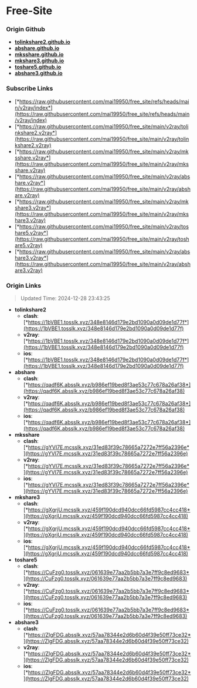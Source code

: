 # Free-Site

### Origin Github

- [**tolinkshare2.github.io**](https://github.com/tolinkshare2/tolinkshare2.github.io)
- [**abshare.github.io**](https://github.com/abshare/abshare.github.io)
- [**mksshare.github.io**](https://github.com/mksshare/mksshare.github.io)
- [**mkshare3.github.io**](https://github.com/mkshare3/mkshare3.github.io)
- [**toshare5.github.io**](https://github.com/toshare5/toshare5.github.io)
- [**abshare3.github.io**](https://github.com/abshare3/abshare3.github.io)

### Subscribe Links

- [*https://raw.githubusercontent.com/mai19950/free_site/refs/heads/main/v2ray/index*](https://raw.githubusercontent.com/mai19950/free_site/refs/heads/main/v2ray/index)
- [*https://raw.githubusercontent.com/mai19950/free_site/main/v2ray/tolinkshare2.v2ray*](https://raw.githubusercontent.com/mai19950/free_site/main/v2ray/tolinkshare2.v2ray)
- [*https://raw.githubusercontent.com/mai19950/free_site/main/v2ray/mksshare.v2ray*](https://raw.githubusercontent.com/mai19950/free_site/main/v2ray/mksshare.v2ray)
- [*https://raw.githubusercontent.com/mai19950/free_site/main/v2ray/abshare.v2ray*](https://raw.githubusercontent.com/mai19950/free_site/main/v2ray/abshare.v2ray)
- [*https://raw.githubusercontent.com/mai19950/free_site/main/v2ray/mkshare3.v2ray*](https://raw.githubusercontent.com/mai19950/free_site/main/v2ray/mkshare3.v2ray)
- [*https://raw.githubusercontent.com/mai19950/free_site/main/v2ray/toshare5.v2ray*](https://raw.githubusercontent.com/mai19950/free_site/main/v2ray/toshare5.v2ray)
- [*https://raw.githubusercontent.com/mai19950/free_site/main/v2ray/abshare3.v2ray*](https://raw.githubusercontent.com/mai19950/free_site/main/v2ray/abshare3.v2ray)

### Origin Links

> Updated Time: 2024-12-28 23:43:25

- **tolinkshare2**
  - **clash**: [*https://1bVBE1.tosslk.xyz/348e8146d179e2bd1090a0d09de1d77f*](https://1bVBE1.tosslk.xyz/348e8146d179e2bd1090a0d09de1d77f)
  - **v2ray**: [*https://1bVBE1.tosslk.xyz/348e8146d179e2bd1090a0d09de1d77f*](https://1bVBE1.tosslk.xyz/348e8146d179e2bd1090a0d09de1d77f)
  - **ios**: [*https://1bVBE1.tosslk.xyz/348e8146d179e2bd1090a0d09de1d77f*](https://1bVBE1.tosslk.xyz/348e8146d179e2bd1090a0d09de1d77f)
- **abshare**
  - **clash**: [*https://qadf6K.absslk.xyz/b986ef19bed8f3ae53c77c678a26af38*](https://qadf6K.absslk.xyz/b986ef19bed8f3ae53c77c678a26af38)
  - **v2ray**: [*https://qadf6K.absslk.xyz/b986ef19bed8f3ae53c77c678a26af38*](https://qadf6K.absslk.xyz/b986ef19bed8f3ae53c77c678a26af38)
  - **ios**: [*https://qadf6K.absslk.xyz/b986ef19bed8f3ae53c77c678a26af38*](https://qadf6K.absslk.xyz/b986ef19bed8f3ae53c77c678a26af38)
- **mksshare**
  - **clash**: [*https://gYVI7E.mcsslk.xyz/31ed83f39c78665a7272e7ff56a2396e*](https://gYVI7E.mcsslk.xyz/31ed83f39c78665a7272e7ff56a2396e)
  - **v2ray**: [*https://gYVI7E.mcsslk.xyz/31ed83f39c78665a7272e7ff56a2396e*](https://gYVI7E.mcsslk.xyz/31ed83f39c78665a7272e7ff56a2396e)
  - **ios**: [*https://gYVI7E.mcsslk.xyz/31ed83f39c78665a7272e7ff56a2396e*](https://gYVI7E.mcsslk.xyz/31ed83f39c78665a7272e7ff56a2396e)
- **mkshare3**
  - **clash**: [*https://gXgrjU.mcsslk.xyz/459f190dcd940dcc66fd5987cc4cc418*](https://gXgrjU.mcsslk.xyz/459f190dcd940dcc66fd5987cc4cc418)
  - **v2ray**: [*https://gXgrjU.mcsslk.xyz/459f190dcd940dcc66fd5987cc4cc418*](https://gXgrjU.mcsslk.xyz/459f190dcd940dcc66fd5987cc4cc418)
  - **ios**: [*https://gXgrjU.mcsslk.xyz/459f190dcd940dcc66fd5987cc4cc418*](https://gXgrjU.mcsslk.xyz/459f190dcd940dcc66fd5987cc4cc418)
- **toshare5**
  - **clash**: [*https://CuFzg0.tosslk.xyz/061639e77aa2b5bb7a3e7ff9c8ed9683*](https://CuFzg0.tosslk.xyz/061639e77aa2b5bb7a3e7ff9c8ed9683)
  - **v2ray**: [*https://CuFzg0.tosslk.xyz/061639e77aa2b5bb7a3e7ff9c8ed9683*](https://CuFzg0.tosslk.xyz/061639e77aa2b5bb7a3e7ff9c8ed9683)
  - **ios**: [*https://CuFzg0.tosslk.xyz/061639e77aa2b5bb7a3e7ff9c8ed9683*](https://CuFzg0.tosslk.xyz/061639e77aa2b5bb7a3e7ff9c8ed9683)
- **abshare3**
  - **clash**: [*https://ZlgFDG.absslk.xyz/57aa78344e2d6b60d4f39e50ff73ce32*](https://ZlgFDG.absslk.xyz/57aa78344e2d6b60d4f39e50ff73ce32)
  - **v2ray**: [*https://ZlgFDG.absslk.xyz/57aa78344e2d6b60d4f39e50ff73ce32*](https://ZlgFDG.absslk.xyz/57aa78344e2d6b60d4f39e50ff73ce32)
  - **ios**: [*https://ZlgFDG.absslk.xyz/57aa78344e2d6b60d4f39e50ff73ce32*](https://ZlgFDG.absslk.xyz/57aa78344e2d6b60d4f39e50ff73ce32)
